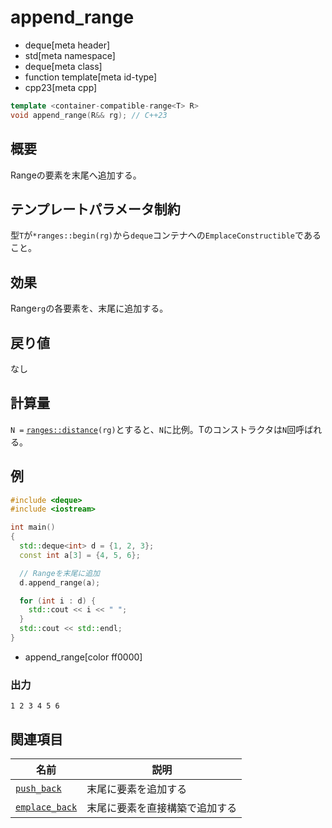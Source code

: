 # append_range
* deque[meta header]
* std[meta namespace]
* deque[meta class]
* function template[meta id-type]
* cpp23[meta cpp]

```cpp
template <container-compatible-range<T> R>
void append_range(R&& rg); // C++23
```

## 概要
Rangeの要素を末尾へ追加する。


## テンプレートパラメータ制約
型`T`が`*ranges::begin(rg)`から`deque`コンテナへの`EmplaceConstructible`であること。


## 効果
Range`rg`の各要素を、末尾に追加する。


## 戻り値
なし


## 計算量
`N =` [`ranges::distance`](../../iterator/ranges_distance.md)`(rg)`とすると、`N`に比例。Tのコンストラクタは`N`回呼ばれる。


## 例
```cpp example
#include <deque>
#include <iostream>

int main()
{
  std::deque<int> d = {1, 2, 3};
  const int a[3] = {4, 5, 6};

  // Rangeを末尾に追加
  d.append_range(a);

  for (int i : d) {
    std::cout << i << " ";
  }
  std::cout << std::endl;
}
```
* append_range[color ff0000]

### 出力
```
1 2 3 4 5 6 
```


## 関連項目

| 名前                                      | 説明                  |
|-------------------------------------------|----------------------|
| [`push_back`](push_back.md)               | 末尾に要素を追加する         |
| [`emplace_back`](emplace_back.md)         | 末尾に要素を直接構築で追加する |
